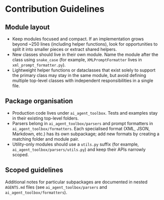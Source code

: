 # Contribution Guidelines

## Module layout
- Keep modules focused and compact. If an implementation grows beyond ~250 lines (including helper functions), look for opportunities to split it into smaller pieces or extract shared helpers.
- New classes should live in their own module. Name the module after the class using ``snake_case`` (for example, ``XMLPromptFormatter`` lives in ``xml_prompt_formatter.py``).
- Lightweight helper functions or dataclasses that exist solely to support the primary class may stay in the same module, but avoid defining multiple top-level classes with independent responsibilities in a single file.

## Package organisation
- Production code lives under ``ai_agent_toolbox``. Tests and examples stay in their existing top-level folders.
- Parsers belong in ``ai_agent_toolbox/parsers`` and prompt formatters in ``ai_agent_toolbox/formatters``. Each specialised format (XML, JSON, Markdown, etc.) has its own subpackage; add new formats by creating a matching folder and module pair.
- Utility-only modules should use a ``utils.py`` suffix (for example, ``ai_agent_toolbox/parsers/utils.py``) and keep their APIs narrowly scoped.

## Scoped guidelines
Additional notes for particular subpackages are documented in nested ``AGENTS.md`` files (see ``ai_agent_toolbox/parsers`` and ``ai_agent_toolbox/formatters``).
